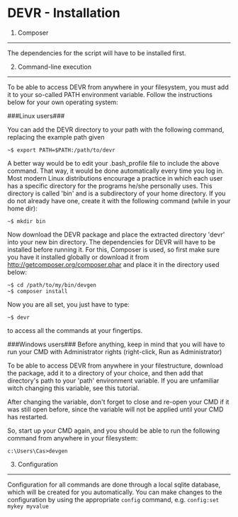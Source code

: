 DEVR - Installation
========================================================================================================================

1. Composer
------------------------------------------------------------------------------------------------------------------------
The dependencies for the script will have to be installed first.

2. Command-line execution
------------------------------------------------------------------------------------------------------------------------
To be able to access DEVR from anywhere in your filesystem, you must add it to your so-called PATH environment variable.
Follow the instructions below for your own operating system:

###Linux users###

You can add the DEVR directory to your path with the following command, replacing the example path given

``~$ export PATH=$PATH:/path/to/devr``

A better way would be to edit your .bash_profile file to include the above command. That way, it would be done
automatically every time you log in. Most modern Linux distributions encourage a practice in which each user has a
specific directory for the programs he/she personally uses. This directory is called 'bin' and is a subdirectory of
your home directory. If you do not already have one, create it with the following command (while in your home dir):

``~$ mkdir bin``

Now download the DEVR package and place the extracted directory 'devr' into your new bin directory.
The dependencies for DEVR will have to be installed before running it. For this, Composer is used, so first make sure
you have it installed globally or download it from http://getcomposer.org/composer.phar and place it in the directory
used below:

```
~$ cd /path/to/my/bin/devgen
~$ composer install
```


Now you are all set, you just have to type:

``~$ devr``

to access all the commands at your fingertips.


###Windows users###
Before anything, keep in mind that you will have to run your CMD with Administrator rights (right-click, Run as Administrator)

To be able to access DEVR from anywhere in your filestructure, download the package, add it to a directory of your choice,
and then add that directory's path to your 'path' environment variable. If you are unfamiliar witch changing this variable,
see this tutorial.

After changing the variable, don't forget to close and re-open your CMD if it was still open before, since the variable
will not be applied until your CMD has restarted.

So, start up your CMD again, and you should be able to run the following command from anywhere in your filesystem:

``c:\Users\Cas>devgen``


3. Configuration
------------------------------------------------------------------------------------------------------------------------
Configuration for all commands are done through a local sqlite database, which will be created for you automatically.
You can make changes to the configuration by using the appropriate ``config`` command, e.g. ``config:set mykey myvalue``

